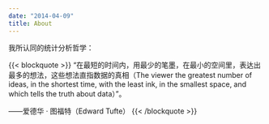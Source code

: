 ```yaml
---
date: "2014-04-09"
title: About
---
```


我所认同的统计分析哲学：

{{< blockquote >}} “在最短的时间内，用最少的笔墨，在最小的空间里，表达出最多的想法，这些想法直指数据的真相（The viewer the greatest number of ideas, in the shortest time, with the least ink, in the smallest space, and which tells the truth about data）”。

——爱德华 · 图福特（Edward Tufte） {{< /blockquote >}}

